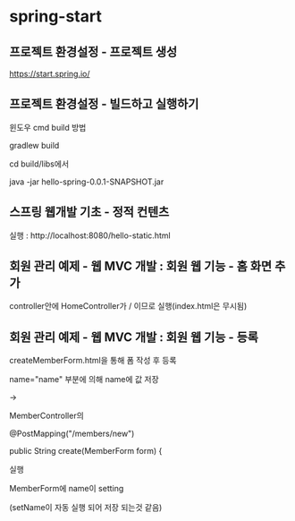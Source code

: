 # spring-start
## 프로젝트 환경설정 - 프로젝트 생성
https://start.spring.io/

## 프로젝트 환경설정 - 빌드하고 실행하기
윈도우 cmd build 방법

gradlew build

cd build/libs에서

java -jar hello-spring-0.0.1-SNAPSHOT.jar

## 스프링 웹개발 기초 - 정적 컨텐츠
실행 : http://localhost:8080/hello-static.html

## 회원 관리 예제 - 웹 MVC 개발 : 회원 웹 기능 - 홈 화면 추가
controller안에 HomeController가 / 이므로 실행(index.html은 무시됨)

## 회원 관리 예제 - 웹 MVC 개발 : 회원 웹 기능 - 등록
createMemberForm.html을 통해 폼 작성 후 등록

name="name" 부분에 의해 name에 값 저장

->

MemberController의

@PostMapping("/members/new")

public String create(MemberForm form) {

실행

MemberForm에 name이 setting

(setName이 자동 실행 되어 저장 되는것 같음)


